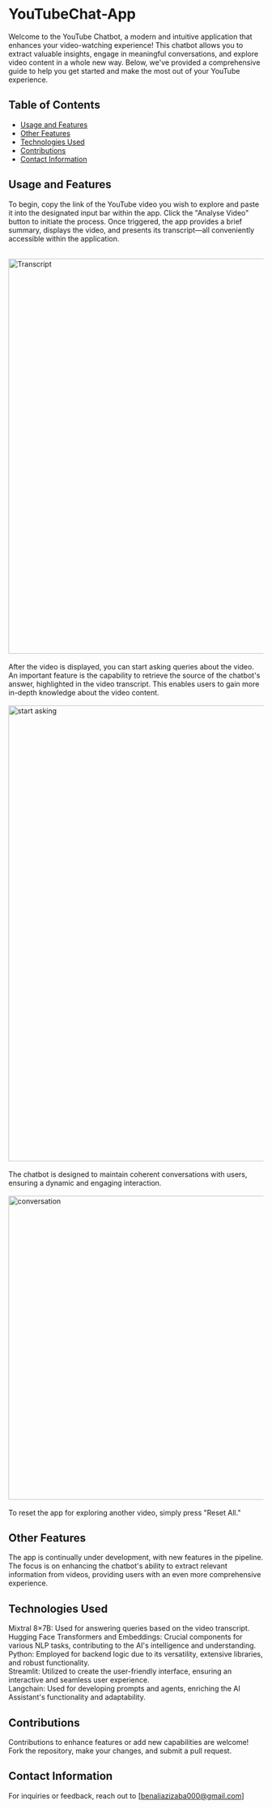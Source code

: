 # **YouTubeChat-App**

Welcome to the YouTube Chatbot, a modern and intuitive application that enhances your video-watching experience! This chatbot allows you to extract valuable insights, engage in meaningful conversations, and explore video content in a whole new way. Below, we've provided a comprehensive guide to help you get started and make the most out of your YouTube experience.

## **Table of Contents**
- [Usage and Features](#usageandfeatures)
- [Other Features](#otherfeatures)
- [Technologies Used](#technologiesused)
- [Contributions](#contributions)
- [Contact Information](#contactinformation)

## **Usage and Features**
To begin, copy the link of the YouTube video you wish to explore and paste it into the designated input bar within the app. Click the "Analyse Video" button to initiate the process. Once triggered, the app provides a brief summary, displays the video, and presents its transcript—all conveniently accessible within the application.

<br/>  
<img src="https://github.com/AzizBenAli/YouTubeChat-App/assets/116091818/d75ad6d8-d0b9-4768-8469-05eb18aaedf9" alt="Transcript" width="780">
<br/> 
<br/> 
After the video is displayed, you can start asking queries about the video. An important feature is the capability to retrieve the source of the chatbot's answer, highlighted in the video transcript. This enables users to gain more in-depth knowledge about the video content.
<br/>  
<br/> 
<img src="https://github.com/AzizBenAli/YouTubeChat-App/assets/116091818/51a18e00-9c62-466c-96ed-3238d2a868c0" alt="start asking" width="900">
<br/>  
<br/> 
The chatbot is designed to maintain coherent conversations with users, ensuring a dynamic and engaging interaction.
<br/> 
<br/>
<img src="https://github.com/AzizBenAli/YouTubeChat-App/assets/116091818/cf1f3474-f8dd-4b8f-a736-b608c1afcd8e" alt="conversation" width="600">
<br/> 
<br/> 
To reset the app for exploring another video, simply press "Reset All."

## **Other Features**
The app is continually under development, with new features in the pipeline. The focus is on enhancing the chatbot's ability to extract relevant information from videos, providing users with an even more comprehensive experience.

## **Technologies Used**

Mixtral 8×7B: Used for answering queries based on the video transcript.  
Hugging Face Transformers and Embeddings: Crucial components for various NLP tasks, contributing to the AI's intelligence and understanding.  
Python: Employed for backend logic due to its versatility, extensive libraries, and robust functionality.  
Streamlit: Utilized to create the user-friendly interface, ensuring an interactive and seamless user experience.  
Langchain: Used for developing prompts and agents, enriching the AI Assistant's functionality and adaptability.     

## **Contributions**
Contributions to enhance features or add new capabilities are welcome! Fork the repository, make your changes, and submit a pull request.

## **Contact Information**
For inquiries or feedback, reach out to [benaliazizaba000@gmail.com] 

